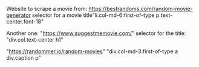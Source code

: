 Website to scrape a movie from: https://bestrandoms.com/random-movie-generator
selector for a movie title"li.col-md-6:first-of-type p.text-center.font-18"

Another one:
"https://www.suggestmemovie.com/"
selector for the title: "div.col.text-center h1"

"https://randommer.io/random-movies"
"div.col-md-3:first-of-type a div.caption p"